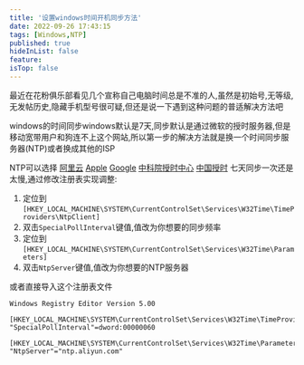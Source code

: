 ```yaml
---
title: '设置windows时间开机同步方法'
date: 2022-09-26 17:43:15
tags: [Windows,NTP]
published: true
hideInList: false
feature: 
isTop: false
---
```


最近在花粉俱乐部看见几个宣称自己电脑时间总是不准的人,虽然是初始号,无等级,无发帖历史,隐藏手机型号很可疑,但还是说一下遇到这种问题的普适解决方法吧

<!-- more -->

windows的时间同步windows默认是7天,同步默认是通过微软的授时服务器,但是移动宽带用户和狗连不上这个网站,所以第一步的解决方法就是换一个时间同步服务器(NTP)或者换成其他的ISP

NTP可以选择
[阿里云](ntp.aliyun.com)
[Apple](http://time1.apple.com)
[Google](http://time1.google.com)
[中科院授时中心](ntp.ntsc.ac.cn)
[中国授时](cn.ntp.org.cn)
七天同步一次还是太慢,通过修改注册表实现调整:

1. 定位到`[HKEY_LOCAL_MACHINE\SYSTEM\CurrentControlSet\Services\W32Time\TimeProviders\NtpClient]`
2. 双击`SpecialPollInterval`键值,值改为你想要的同步频率
3. 定位到`[HKEY_LOCAL_MACHINE\SYSTEM\CurrentControlSet\Services\W32Time\Parameters]`
4. 双击`NtpServer`键值,值改为你想要的NTP服务器


或者直接导入这个注册表文件

```regedit
Windows Registry Editor Version 5.00

[HKEY_LOCAL_MACHINE\SYSTEM\CurrentControlSet\Services\W32Time\TimeProviders\NtpClient]
"SpecialPollInterval"=dword:00000060

[HKEY_LOCAL_MACHINE\SYSTEM\CurrentControlSet\Services\W32Time\Parameters]
"NtpServer"="ntp.aliyun.com"
```